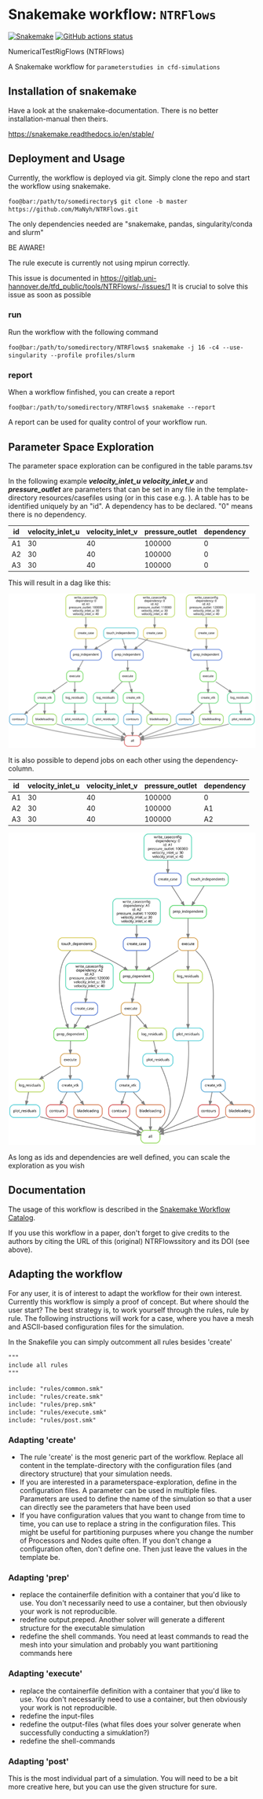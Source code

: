 # Snakemake workflow: `NTRFlows`

[![Snakemake](https://img.shields.io/badge/snakemake-≥6.3.0-brightgreen.svg)](https://snakemake.github.io)
[![GitHub actions status](https://github.com/MaNyh/NTRFlows/workflows/Tests/badge.svg?branch=main)](https://github.com/MaNyh/NTRFlows/actions?query=branch%3Amain+workflow%3ATests)

NumericalTestRigFlows (NTRFlows)

A Snakemake workflow for `parameterstudies in cfd-simulations`

## Installation of snakemake

Have a look at the snakemake-documentation. There is no better installation-manual then theirs.

https://snakemake.readthedocs.io/en/stable/

## Deployment and Usage

Currently, the workflow is deployed via git. Simply clone the repo and start the workflow using snakemake.

```console
foo@bar:/path/to/somedirectory$ git clone -b master https://github.com/MaNyh/NTRFlows.git 
```

The only dependencies needed are "snakemake, pandas, singularity/conda and slurm"

BE AWARE!

The rule execute is currently not using mpirun correctly.

This issue is documented in https://gitlab.uni-hannover.de/tfd_public/tools/NTRFlows/-/issues/1
It is crucial to solve this issue as soon as possible

### run

Run the workflow with the following command

```console
foo@bar:/path/to/somedirectory/NTRFlows$ snakemake -j 16 -c4 --use-singularity --profile profiles/slurm
```

### report

When a workflow finfished, you can create a report

```console
foo@bar:/path/to/somedirectory/NTRFlows$ snakemake --report
```

A report can be used for quality control of your workflow run. 


## Parameter Space Exploration

The parameter space exploration can be configured in  the table params.tsv

In the following example _**velocity_inlet_u**_ _**velocity_inlet_v**_ and _**pressure_outlet**_ are parameters that can be set in any file in the template-directory resources/casefiles using <PARAM parametername PARAM> (or in this case e.g. <PARAM velocity_inlet_u PARAM>). 
A table has to be identified uniquely by an "id". A dependency has to be declared. "0" means there is no dependency.

| id | velocity_inlet_u | velocity_inlet_v | pressure_outlet | dependency |
|----|------------------|------------------|-----------------|------------|
| A1 | 30               | 40               | 100000          | 0          |
| A2 | 30               | 40               | 100000          | 0          |
| A3 | 30               | 40               | 100000          | 0          |

This will result in a dag like this:

![Alt text](images/dag_independent.svg)

It is also possible to depend jobs on each other using the dependency-column.

| id | velocity_inlet_u | velocity_inlet_v | pressure_outlet | dependency |
|----|------------------|------------------|-----------------|------------|
| A1 | 30               | 40               | 100000          | 0          |
| A2 | 30               | 40               | 100000          | A1         |
| A3 | 30               | 40               | 100000          | A2         |


![Alt text](images/dag_dependent.svg)

As long as ids and dependencies are well defined, you can scale the exploration as you wish 


## Documentation

The usage of this workflow is described in the [Snakemake Workflow Catalog](https://snakemake.github.io/snakemake-workflow-catalog/?usage=MaNyh%2FNTRFlows).

If you use this workflow in a paper, don't forget to give credits to the authors by citing the URL of this (original) NTRFlowssitory and its DOI (see above).


## Adapting the workflow

For any user, it is of interest to adapt the workflow for their own interest. Currently this workflow is simply a proof of concept. But where should the user start? The best strategy is, to work yourself through the rules, rule by rule. The following instructions will work for a case, where you have a mesh and ASCII-based configuration files for the simulation.

In the Snakefile you can simply outcomment all rules besides 'create'
```
"""
include all rules
"""

include: "rules/common.smk"
include: "rules/create.smk"
include: "rules/prep.smk"
include: "rules/execute.smk"
include: "rules/post.smk"
```

### Adapting 'create'

- The rule 'create' is the most generic part of the workflow. Replace all content in the template-directory with the configuration files (and directory structure) that your simulation needs.
- If you are interested in a parameterspace-exploration, define <PARAM parametername PARAM> in the configuration files. A parameter can be used in multiple files. Parameters are used to define the name of the simulation so that a user can directly see the parameters that have been used
- If you have configuration values that you want to change from time to time, you can use <CONFIG configurationname CONFIG> to replace a string in the configuration files. This might be useful for partitioning purpuses where you change the number of Processors and Nodes quite often. If you don't change a configuration often, don't define one. Then just leave the values in the template be.

### Adapting 'prep'

- replace the containerfile definition with a container that you'd like to use. You don't necessarily need to use a container, but then obviously your work is not reproducible.
- redefine output.preped. Another solver will generate a different structure for the executable simulation
- redefine the shell commands. You need at least commands to read the mesh into your simulation and probably you want partitioning commands here

### Adapting 'execute'

- replace the containerfile definition with a container that you'd like to use. You don't necessarily need to use a container, but then obviously your work is not reproducible.
- redefine the input-files
- redefine the output-files (what files does your solver generate when successfully conducting a simuklation?)
- redefine the shell-commands

### Adapting 'post'

This is the most individual part of a simulation. You will need to be a bit more creative here, but you can use the given structure for sure.
